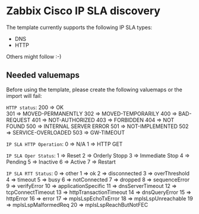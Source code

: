 # Zabbix Cisco IP SLA discovery 

The template currently supports the following IP SLA types:

- DNS
- HTTP

Others might follow :-)


## Needed valuemaps

Before using the template, please create the following valuemaps or the import will fail:

`HTTP status`:
200 ⇒ OK  
301 ⇒ MOVED-PERMANENTLY
302 ⇒ MOVED-TEMPORARILY
400 ⇒ BAD-REQUEST
401 ⇒ NOT-AUTHORIZED
403 ⇒ FORBIDDEN
404 ⇒ NOT FOUND
500 ⇒ INTERNAL SERVER ERROR
501 ⇒ NOT-IMPLEMENTED
502 ⇒ SERVICE-OVERLOADED
503 ⇒ GW-TIMEOUT

`IP SLA HTTP Operation`:
0 ⇒ N/A
1 ⇒ HTTP GET

`IP SLA Oper Status`:
1 ⇒ Reset
2 ⇒ Orderly Stopp
3 ⇒ Immediate Stop
4 ⇒ Pending
5 ⇒ Inactive
6 ⇒ Active
7 ⇒ Restart

`IP SLA RTT Status`:
0 ⇒ other
1 ⇒ ok
2 ⇒ disconnected
3 ⇒ overThreshold
4 ⇒ timeout
5 ⇒ busy
6 ⇒ notConnected
7 ⇒ dropped
8 ⇒ sequenceError
9 ⇒ verifyError
10 ⇒ applicationSpecific
11 ⇒ dnsServerTimeout
12 ⇒ tcpConnectTimeout
13 ⇒ httpTransactionTimeout
14 ⇒ dnsQueryError
15 ⇒ httpError
16 ⇒ error
17 ⇒ mplsLspEchoTxError
18 ⇒ mplsLspUnreachable
19 ⇒ mplsLspMalformedReq
20 ⇒ mplsLspReachButNotFEC

